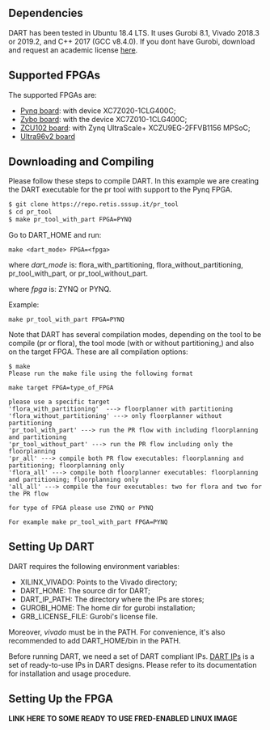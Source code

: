 
## Dependencies

DART has been tested in Ubuntu 18.4 LTS. It uses Gurobi 8.1, Vivado 2018.3 or 2019.2, and C++ 2017 (GCC v8.4.0). If you dont have Gurobi, download and request an academic license [here](https://www.gurobi.com/downloads/).

## Supported FPGAs

The supported FPGAs are:

 - [Pynq board](https://store.digilentinc.com/pynq-z1-python-productivity-for-zynq-7000-arm-fpga-soc/): with device XC7Z020-1CLG400C;
 - [Zybo board](https://reference.digilentinc.com/programmable-logic/zybo/start): with the device XC7Z010-1CLG400C; 
 - [ZCU102 board](https://www.xilinx.com/products/boards-and-kits/ek-u1-zcu102-g.html): with Zynq UltraScale+ XCZU9EG-2FFVB1156 MPSoC;
 - [Ultra96v2 board](https://www.avnet.com/wps/portal/us/products/new-product-introductions/npi/aes-ultra96-v2/)

## Downloading and Compiling


Please follow these steps to compile DART. In this example we are creating the DART executable for the pr tool with support to the Pynq FPGA.

```bash
$ git clone https://repo.retis.sssup.it/pr_tool
$ cd pr_tool
$ make pr_tool_with_part FPGA=PYNQ
```

Go to DART_HOME and run:

```
make <dart_mode> FPGA=<fpga>
```

where *dart_mode* is: flora_with_partitioning, flora_without_partitioning, pr_tool_with_part, or pr_tool_without_part.

where *fpga* is: ZYNQ or PYNQ.

Example:

```
make pr_tool_with_part FPGA=PYNQ
```


Note that DART has several compilation modes, depending on the tool to be compile (pr or flora), the tool mode (with or without partitioning,) and also on the target FPGA. These are all compilation options:


```
$ make 
Please run the make file using the following format

make target FPGA=type_of_FPGA

please use a specific target 
'flora_with_partitioning'  ---> floorplanner with partitioning
'flora_without_partitioning' ---> only floorplanner without partitioning
'pr_tool_with_part' ---> run the PR flow with including floorplanning and partitioning
'pr_tool_without_part' ---> run the PR flow including only the floorplanning
'pr_all' ---> compile both PR flow executables: floorplanning and partitioning; floorplanning only
'flora_all' ---> compile both floorplanner executables: floorplanning and partitioning; floorplanning only
'all_all' ---> compile the four executables: two for flora and two for the PR flow
 
for type of FPGA please use ZYNQ or PYNQ
 
For example make pr_tool_with_part FPGA=PYNQ
```

## Setting Up DART

DART requires the following environment variables:

 - XILINX_VIVADO: Points to the Vivado directory;
 - DART_HOME: The source dir for DART;
 - DART_IP_PATH: The directory where the IPs are stores;
 - GUROBI_HOME: The home dir for gurobi installation;
 - GRB_LICENSE_FILE: Gurobi's license file.

Moreover, *vivado* must be in the PATH. For convenience, it's also recommended to add DART_HOME/bin in the PATH.

Before running DART, we need a set of DART compliant IPs. [DART IPs](https://gitlab.retis.santannapisa.it/a.amory/dart_ips) is a set of ready-to-use IPs in DART designs. Please refer to its documentation for installation and usage procedure.

## Setting Up the FPGA

**LINK HERE TO SOME READY TO USE FRED-ENABLED LINUX IMAGE**


